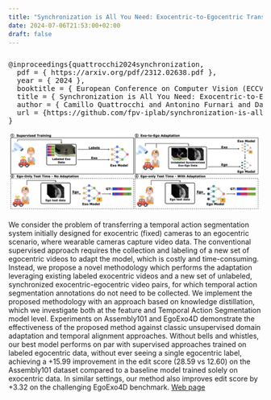 ```yaml
---
title: "Synchronization is All You Need: Exocentric-to-Egocentric Transfer for Temporal Action Segmentation with Unlabeled Synchronized Video Pairs"
date: 2024-07-06T21:53:00+02:00
draft: false
---
```


<table id="bibtexify-syncneed" class="display"></table>
<pre id="bibtex-syncneed" class="raw-bibtex js-hidden">
@inproceedings{quattrocchi2024synchronization,
  pdf = { https://arxiv.org/pdf/2312.02638.pdf },
  year = { 2024 },
  booktitle = { European Conference on Computer Vision (ECCV) },
  title = { Synchronization is All You Need: Exocentric-to-Egocentric Transfer for Temporal Action Segmentation with Unlabeled Synchronized Video Pairs },
  author = { Camillo Quattrocchi and Antonino Furnari and Daniele Di Mauro and Mario Valerio Giuffrida and Giovanni Maria Farinella },
  url = {https://github.com/fpv-iplab/synchronization-is-all-you-need}
}
</pre>

<img src="syncallneed.png" class='pull-left' width=500>

We consider the problem of transferring a temporal action segmentation system initially designed for exocentric (fixed) cameras to an egocentric scenario, where wearable cameras capture video data. The conventional supervised approach requires the collection and labeling of a new set of egocentric videos to adapt the model, which is costly and time-consuming. Instead, we propose a novel methodology which performs the adaptation leveraging existing labeled exocentric videos and a new set of unlabeled, synchronized exocentric-egocentric video pairs, for which temporal action segmentation annotations do not need to be collected. We implement the proposed methodology with an approach based on knowledge distillation, which we investigate both at the feature and Temporal Action Segmentation model level. Experiments on Assembly101 and EgoExo4D demonstrate the effectiveness of the proposed method against classic unsupervised domain adaptation and temporal alignment approaches. Without bells and whistles, our best model performs on par with supervised approaches trained on labeled egocentric data, without ever seeing a single egocentric label, achieving a +15.99 improvement in the edit score (28.59 vs 12.60) on the Assembly101 dataset compared to a baseline model trained solely on exocentric data. In similar settings, our method also improves edit score by +3.32 on the challenging EgoExo4D benchmark. <a href="https://github.com/fpv-iplab/synchronization-is-all-you-need">Web page</a>